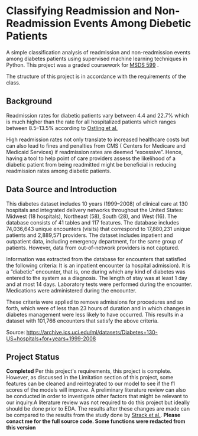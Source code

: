 # Classifying Readmission and Non-Readmission Events Among  Diebetic Patients 
A simple classification analysis of readmission and non-readmission events among diabetes patients using supervised machine learning techniques in Python. This project was a graded coursework for [MSDS 599](https://catalog.usfca.edu/preview_course_nopop.php?catoid=22&coid=234730) .

The structure of this project is in accordance with the requirements of the class. 

## Background 
Readmission rates for diabetic patients  vary between  4.4 and 22.7% which is much higher than the rate for all hospitalized patients  which ranges between 8.5–13.5% according to
[Ostling et al.](https://pubmed.ncbi.nlm.nih.gov/28702257/)





High readmission rates not only translate to increased healthcare costs but can also lead to fines and penalties from CMS ( Centers for Medicare and Medicaid Services) if readmission rates are deemed “excessive”. Hence, having a tool to help point of care providers assess the likelihood of a diabetic patient from being readmitted might be beneficial in  reducing readmission rates among diabetic patients. 

## Data Source and Introduction  
This diabetes dataset includes 10 years (1999–2008) of clinical care at 130 hospitals and integrated delivery networks throughout the United States: Midwest (18 hospitals), Northeast (58), South (28), and West (16).
The database consists of 41 tables and 117 features. The database includes 74,036,643 unique encounters (visits) that correspond to 17,880,231 unique patients and 2,889,571 providers. The dataset includes inpatient and outpatient data, including emergency department, for the same group of patients. However, data from out-of-network providers is not captured.

Information was extracted from the database for encounters that satisfied the following criteria:
It is an inpatient encounter (a hospital admission).
It is a “diabetic” encounter, that is, one during which any kind of diabetes was entered to the system as a diagnosis.
The length of stay was at least 1 day and at most 14 days.
Laboratory tests were performed during the encounter.
Medications were administered during the encounter.

These criteria were applied to remove admissions for procedures and so forth, which were of less than 23 hours of duration and in which changes in diabetes management were less likely to have occurred.
This results in a dataset with 101,766 encounters that satisfy the above criteria.

Source: https://archive.ics.uci.edu/ml/datasets/Diabetes+130-US+hospitals+for+years+1999-2008
 

## Project Status 
**Completed**  Per this project's requirements, this project is complete. However, as discussed in the Limitation section of this project, some features can be cleaned and reintegrated to our model to see if the f1 scores of the  models will improve. A preliminary literature review can also be conducted in order to investigate other factors that might be relevant to our inquiry.A literature review was not required to do this project but ideally should be done prior to EDA. The results after these changes are made can be compared to the results from the study done by [Strack et al.](https://www.hindawi.com/journals/bmri/2014/781670/). **Please conact me for the full source code. Some functions were redacted from this version**


  

